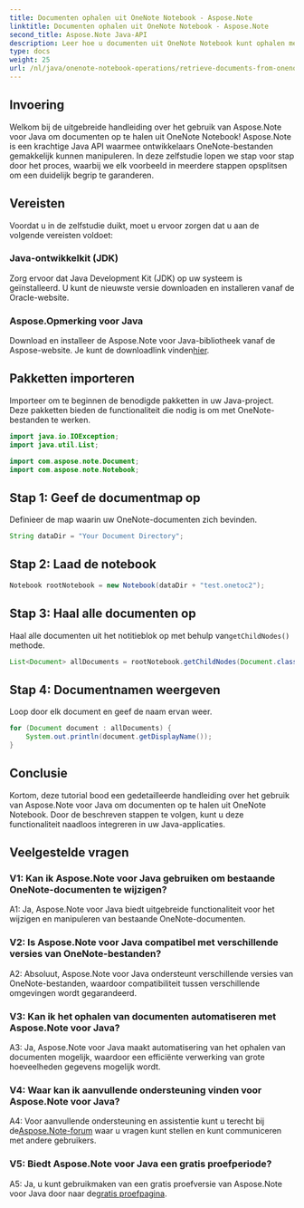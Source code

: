 ```yaml
---
title: Documenten ophalen uit OneNote Notebook - Aspose.Note
linktitle: Documenten ophalen uit OneNote Notebook - Aspose.Note
second_title: Aspose.Note Java-API
description: Leer hoe u documenten uit OneNote Notebook kunt ophalen met Aspose.Note voor Java. Volg onze stapsgewijze handleiding voor een naadloze integratie.
type: docs
weight: 25
url: /nl/java/onenote-notebook-operations/retrieve-documents-from-onenote-notebook/
---
```

## Invoering

Welkom bij de uitgebreide handleiding over het gebruik van Aspose.Note voor Java om documenten op te halen uit OneNote Notebook! Aspose.Note is een krachtige Java API waarmee ontwikkelaars OneNote-bestanden gemakkelijk kunnen manipuleren. In deze zelfstudie lopen we stap voor stap door het proces, waarbij we elk voorbeeld in meerdere stappen opsplitsen om een duidelijk begrip te garanderen.

## Vereisten

Voordat u in de zelfstudie duikt, moet u ervoor zorgen dat u aan de volgende vereisten voldoet:

### Java-ontwikkelkit (JDK)

Zorg ervoor dat Java Development Kit (JDK) op uw systeem is geïnstalleerd. U kunt de nieuwste versie downloaden en installeren vanaf de Oracle-website.

### Aspose.Opmerking voor Java

 Download en installeer de Aspose.Note voor Java-bibliotheek vanaf de Aspose-website. Je kunt de downloadlink vinden[hier](https://releases.aspose.com/note/java/).

## Pakketten importeren

Importeer om te beginnen de benodigde pakketten in uw Java-project. Deze pakketten bieden de functionaliteit die nodig is om met OneNote-bestanden te werken.

```java
import java.io.IOException;
import java.util.List;

import com.aspose.note.Document;
import com.aspose.note.Notebook;
```

## Stap 1: Geef de documentmap op

Definieer de map waarin uw OneNote-documenten zich bevinden.

```java
String dataDir = "Your Document Directory";
```

## Stap 2: Laad de notebook

```java
Notebook rootNotebook = new Notebook(dataDir + "test.onetoc2");
```

## Stap 3: Haal alle documenten op

 Haal alle documenten uit het notitieblok op met behulp van`getChildNodes()` methode.

```java
List<Document> allDocuments = rootNotebook.getChildNodes(Document.class);
```

## Stap 4: Documentnamen weergeven

Loop door elk document en geef de naam ervan weer.

```java
for (Document document : allDocuments) {
    System.out.println(document.getDisplayName());
}
```

## Conclusie

Kortom, deze tutorial bood een gedetailleerde handleiding over het gebruik van Aspose.Note voor Java om documenten op te halen uit OneNote Notebook. Door de beschreven stappen te volgen, kunt u deze functionaliteit naadloos integreren in uw Java-applicaties.

## Veelgestelde vragen

### V1: Kan ik Aspose.Note voor Java gebruiken om bestaande OneNote-documenten te wijzigen?

A1: Ja, Aspose.Note voor Java biedt uitgebreide functionaliteit voor het wijzigen en manipuleren van bestaande OneNote-documenten.

### V2: Is Aspose.Note voor Java compatibel met verschillende versies van OneNote-bestanden?

A2: Absoluut, Aspose.Note voor Java ondersteunt verschillende versies van OneNote-bestanden, waardoor compatibiliteit tussen verschillende omgevingen wordt gegarandeerd.

### V3: Kan ik het ophalen van documenten automatiseren met Aspose.Note voor Java?

A3: Ja, Aspose.Note voor Java maakt automatisering van het ophalen van documenten mogelijk, waardoor een efficiënte verwerking van grote hoeveelheden gegevens mogelijk wordt.

### V4: Waar kan ik aanvullende ondersteuning vinden voor Aspose.Note voor Java?

 A4: Voor aanvullende ondersteuning en assistentie kunt u terecht bij de[Aspose.Note-forum](https://forum.aspose.com/c/note/28) waar u vragen kunt stellen en kunt communiceren met andere gebruikers.

### V5: Biedt Aspose.Note voor Java een gratis proefperiode?

 A5: Ja, u kunt gebruikmaken van een gratis proefversie van Aspose.Note voor Java door naar de[gratis proefpagina](https://releases.aspose.com/).